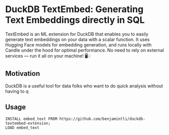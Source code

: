 # DuckDB TextEmbed: Generating Text Embeddings directly in SQL
TextEmbed is an ML extension for DuckDB that enables you to easily generate text embeddings on your data with a scalar function. It uses Hugging Face models for embedding generation, and runs locally with Candle under the hood for optimal performance. No need to rely on external services — run it all on your machine! 🖥️💡

## Motivation
DuckDB is a useful tool for data folks who want to do quick analysis without having to q

## Usage
```
INSTALL embed_text FROM https://github.com/benjamintli/duckdb-textembed-extension;
LOAD embed_text
```